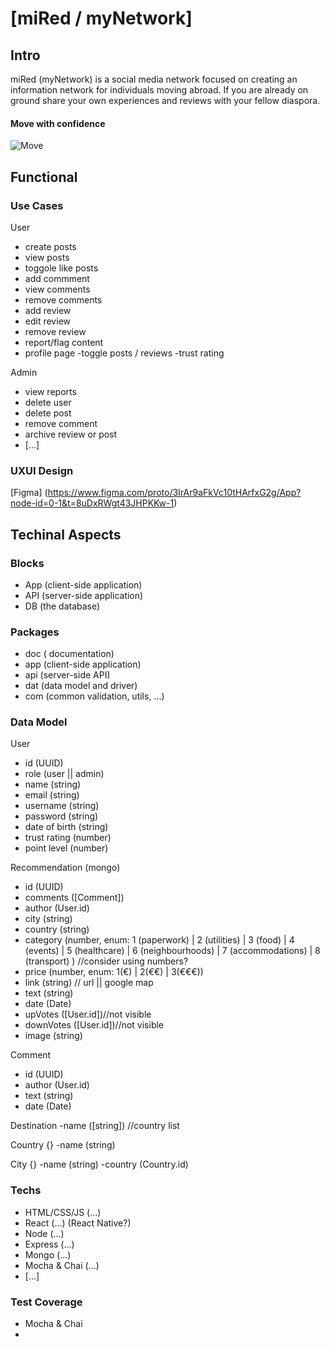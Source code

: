# [miRed / myNetwork]

## Intro

miRed (myNetwork) is a social media network focused on creating an information network for individuals moving abroad. If you are already on ground share your own experiences and reviews with your fellow diaspora.

#### Move with confidence

![Move](https://i.giphy.com/media/v1.Y2lkPTc5MGI3NjExeDVnYnJpeW5qaHg2bTd4aTRhcXBxcXZwcjF2c21uZjZhYTM0a2xzNCZlcD12MV9pbnRlcm5hbF9naWZfYnlfaWQmY3Q9Zw/10LmKkoECGbzMbFzX6/giphy.gif "Moving")

## Functional

### Use Cases

User

- create posts
- view posts
- toggole like posts
- add commment
- view comments
- remove comments
- add review
- edit review
- remove review
- report/flag content
- profile page
  -toggle posts / reviews
  -trust rating

Admin

- view reports
- delete user
- delete post
- remove comment
- archive review or post
- [...]

### UXUI Design

[Figma] (https://www.figma.com/proto/3IrAr9aFkVc10tHArfxG2g/App?node-id=0-1&t=8uDxRWgt43JHPKKw-1)

## Techinal Aspects

### Blocks

- App (client-side application)
- API (server-side application)
- DB (the database)

### Packages

- doc ( documentation)
- app (client-side application)
- api (server-side API)
- dat (data model and driver)
- com (common validation, utils, ...)

### Data Model

User

- id (UUID)
- role (user || admin)
- name (string)
- email (string)
- username (string)
- password (string)
- date of birth (string)
- trust rating (number)
- point level (number)

Recommendation (mongo)

- id (UUID)
- comments ([Comment])
- author (User.id)
- city (string)
- country (string)
- category (number, enum: 1 (paperwork) | 2 (utilities) | 3 (food) | 4 (events) | 5 (healthcare) | 6 (neighbourhoods) | 7 (accommodations) | 8 (transport) ) //consider using numbers?
- price (number, enum: 1(€) | 2(€€) | 3(€€€))
- link (string) // url || google map
- text (string)
- date (Date)
- upVotes ([User.id])//not visible
- downVotes ([User.id])//not visible
- image (string)

Comment

- id (UUID)
- author (User.id)
- text (string)
- date (Date)

Destination
-name ([string]) //country list

Country {}
-name (string)

City {}
-name (string)
-country (Country.id)

### Techs

- HTML/CSS/JS (...)
- React (...) (React Native?)
- Node (...)
- Express (...)
- Mongo (...)
- Mocha & Chai (...)
- [...]

### Test Coverage

- Mocha & Chai
-
